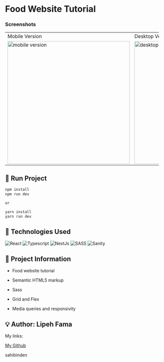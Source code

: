 #  Food Website Tutorial


### Screenshots

<table>
  <tr>
    <td>Mobile Version</td>
    <td>Desktop Version</td>
  </tr>
  <tr valign="top">
    <td> <img src="https://user-images.githubusercontent.com/91050670/229861805-83da1c6e-045f-42b0-a3e3-eebab6881eb2.png" alt="mobile version" widht=450 height=400  /></td>
    <td><img src="https://user-images.githubusercontent.com/91050670/229860513-578d6718-1381-4e9f-a2a0-24d78acf14ae.png" alt="desktop version" width=800 height=400 /></td>
  </tr>
</table>


## :rocket: Run Project

```bash
npm install
npm run dev

or

yarn install
yarn run dev
```

## :wrench: Technologies Used
![React](https://img.shields.io/badge/react-%2320232a.svg?style=for-the-badge&logo=react&logoColor=%2361DAFB)
![Typescript](https://img.shields.io/badge/TypeScript-007ACC?style=for-the-badge&logo=typescript&logoColor=white)
![NextJs](https://img.shields.io/badge/next.js-000000?style=for-the-badge&logo=nextdotjs&logoColor=white)
![SASS](https://img.shields.io/badge/Sass-CC6699?style=for-the-badge&logo=sass&logoColor=white)
![Sanity](https://img.shields.io/badge/Sanity-f03f2e?style=for-the-badge&logo=sahibinden&logoColor=white)

## :book: Project Information
- Food website tutorial

- Semantic HTML5 markup

- Sass

- Grid and Flex

- Media queries and responsivity


## :bulb: Author: Lipeh Fama
   My links:
   <p><a href="https://github.com/FelipeFama">My Github</a></p>
   
sahibinden

